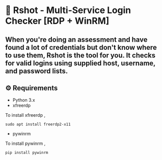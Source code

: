 # 🔐 Rshot - Multi-Service Login Checker [RDP + WinRM]

When you're doing an assessment and have found a lot of credentials but don't know where to use them, **Rshot is the tool for you**. It checks for valid logins using supplied host, username, and password lists.
---

## ⚙️ Requirements

- Python 3.x  
- xfreerdp

To install xfreerdp ,

```
sudo apt install freerdp2-x11
```

- pywinrm

To install pywinrm ,

```
pip install pywinrm
```
